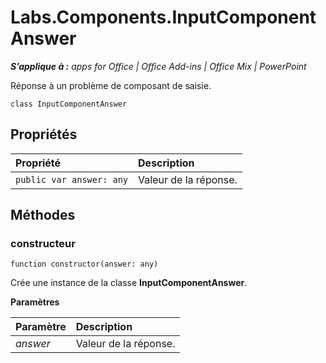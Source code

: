 
# Labs.Components.InputComponentAnswer

 _**S’applique à :** apps for Office | Office Add-ins | Office Mix | PowerPoint_

Réponse à un problème de composant de saisie.

```
class InputComponentAnswer
```


## Propriétés


|Propriété|Description|
|:-----|:-----|
| `public var answer: any`|Valeur de la réponse.|

## Méthodes




### constructeur

 `function constructor(answer: any)`

Crée une instance de la classe **InputComponentAnswer**.

 **Paramètres**


|Paramètre|Description|
|:-----|:-----|
| _answer_|Valeur de la réponse.|
